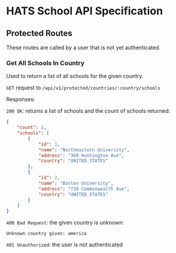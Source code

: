 # HATS School API Specification

## Protected Routes
These routes are called by a user that is not yet authenticated.


### Get All Schools In Country
Used to return a list of all schools for the given country.

`GET` request to `/api/v1/protected/countries/:country/schools`

Responses:

`200 OK`: returns a list of schools and the count of schools returned: 
```json
{
    "count": 2,
    "schools": [
        {
            "id": 1,
            "name": "Northeastern University",
            "address": "360 Huntington Ave",
            "country": "UNITED_STATES"
        },
        {
            "id": 2,
            "name": "Boston University",
            "address": "720 Commonwealth Ave",
            "country": "UNITED_STATES"
        }
    ]
}
```

`400 Bad Request`: the given country is unknown:
```
Unknown country given: america
```


`401 Unauthorized`: the user is not authenticated
